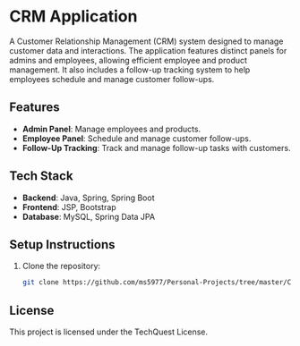 # CRM Application

A Customer Relationship Management (CRM) system designed to manage customer data and interactions. The application features distinct panels for admins and employees, allowing efficient employee and product management. It also includes a follow-up tracking system to help employees schedule and manage customer follow-ups.

## Features
- **Admin Panel**: Manage employees and products.
- **Employee Panel**: Schedule and manage customer follow-ups.
- **Follow-Up Tracking**: Track and manage follow-up tasks with customers.
  
## Tech Stack
- **Backend**: Java, Spring, Spring Boot
- **Frontend**: JSP, Bootstrap
- **Database**: MySQL, Spring Data JPA

## Setup Instructions
1. Clone the repository:
    ```bash
    git clone https://github.com/ms5977/Personal-Projects/tree/master/CRM-Project
    ```

## License
This project is licensed under the TechQuest License.
